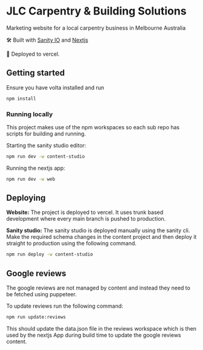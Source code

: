 # JLC Carpentry & Building Solutions

Marketing website for a local carpentry business in Melbourne Australia

🛠️ Built with [Sanity IO](https://www.sanity.io/) and [Nextjs](https://nextjs.org/)

🚀 Deployed to vercel.

## Getting started

Ensure you have volta installed and run

```sh
npm install
```

### Running locally

This project makes use of the npm workspaces so each sub repo has scripts for building and running.

Starting the sanity studio editor:

```sh
npm run dev -w content-studio
```

Running the nextjs app:

```sh
npm run dev -w web
```

## Deploying

**Website:**
The project is deployed to vercel. It uses trunk based development where every main branch is pushed to production.

**Sanity studio:**
The sanity studio is deployed manually using the sanity cli.
Make the required schema changes in the content project and then deploy it straight to production using the following command.

```sh
npm run deploy -w content-studio
```

## Google reviews

The google reviews are not managed by content and instead they need to be fetched using puppeteer.

To update reviews run the following command:

```sh
npm run update:reviews
```

This should update the data.json file in the reviews workspace which is then used by the nextjs App during build time to update the google reviews content.
